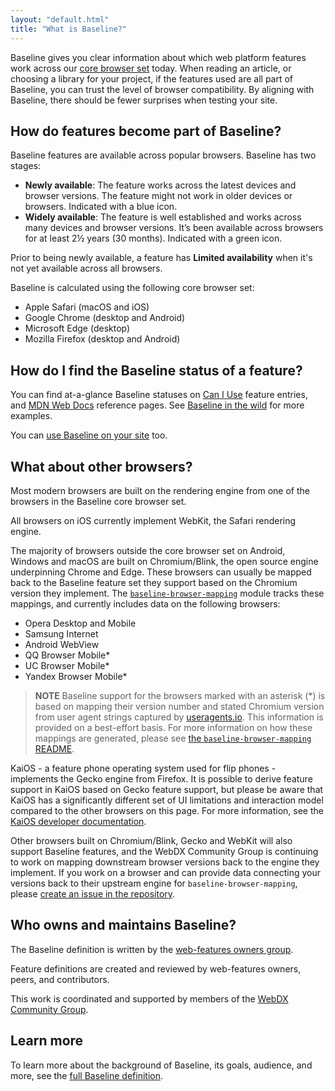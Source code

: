 ```yaml
---
layout: "default.html"
title: "What is Baseline?"
---
```


Baseline gives you clear information about which web platform features work across our [core browser set](#how-do-features-become-part-of-baseline%3F) today. When reading an article, or choosing a library for your project, if the features used are all part of Baseline, you can trust the level of browser compatibility. By aligning with Baseline, there should be fewer surprises when testing your site.

## How do features become part of Baseline?

Baseline features are available across popular browsers. Baseline has two stages:

- **Newly available**: The feature works across the latest devices and browser versions. The feature might not work in older devices or browsers. Indicated with a blue icon.
- **Widely available**: The feature is well established and works across many devices and browser versions. It’s been available across browsers for at least 2½ years (30 months). Indicated with a green icon.

Prior to being newly available, a feature has **Limited availability** when it's not yet available across all browsers.

Baseline is calculated using the following core browser set:

- Apple Safari (macOS and iOS)
- Google Chrome (desktop and Android)
- Microsoft Edge (desktop)
- Mozilla Firefox (desktop and Android)

## How do I find the Baseline status of a feature?

You can find at-a-glance Baseline statuses on [Can I Use](https://caniuse.com/) feature entries, and [MDN Web Docs](https://developer.mozilla.org/) reference pages. See [Baseline in the wild](/baseline-in-the-wild/) for more examples.

You can [use Baseline on your site](/use-baseline/) too.

## What about other browsers?

Most modern browsers are built on the rendering engine from one of the browsers in the Baseline core browser set.

All browsers on iOS currently implement WebKit, the Safari rendering engine.

The majority of browsers outside the core browser set on Android, Windows and macOS are built on Chromium/Blink, the open source engine underpinning Chrome and Edge.  These browsers can usually be mapped back to the Baseline feature set they support based on the Chromium version they implement.  The [`baseline-browser-mapping`](https://github.com/web-platform-dx/baseline-browser-mapping) module tracks these mappings, and currently includes data on the following browsers:

- Opera Desktop and Mobile
- Samsung Internet
- Android WebView
- QQ Browser Mobile*
- UC Browser Mobile*
- Yandex Browser Mobile*

> **NOTE**
> Baseline support for the browsers marked with an asterisk (*) is based on mapping their version number and stated Chromium version from user agent strings captured by [useragents.io](https://useragents.io).  This information is provided on a best-effort basis.  For more information on how these mappings are generated, please see [the `baseline-browser-mapping` README](https://github.com/web-platform-dx/baseline-browser-mapping/blob/main/README.md#downstream-browsers).

KaiOS - a feature phone operating system used for flip phones - implements the Gecko engine from Firefox.  It is possible to derive feature support in KaiOS based on Gecko feature support, but please be aware that KaiOS has a significantly different set of UI limitations and interaction model compared to the other browsers on this page.  For more information, see the [KaiOS developer documentation](https://developer.kaiostech.com/docs/sfp-3.0/).

Other browsers built on Chromium/Blink, Gecko and WebKit will also support Baseline features, and the WebDX Community Group is continuing to work on mapping downstream browser versions back to the engine they implement.  If you work on a browser and can provide data connecting your versions back to their upstream engine for `baseline-browser-mapping`, please [create an issue in the repository](https://github.com/web-platform-dx/baseline-browser-mapping/issues/new).

## Who owns and maintains Baseline?

The Baseline definition is written by the [web-features owners group](https://github.com/web-platform-dx/web-features/blob/main/GOVERNANCE.md).

Feature definitions are created and reviewed by web-features owners, peers, and contributors.

This work is coordinated and supported by members of the [WebDX Community Group](/webdx-cg/).

## Learn more

To learn more about the background of Baseline, its goals, audience, and more, see the [full Baseline definition](https://github.com/web-platform-dx/web-features/blob/main/docs/baseline.md).
